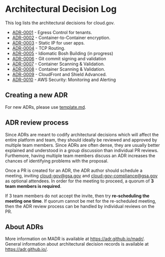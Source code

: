 # Architectural Decision Log

This log lists the architectural decisions for cloud.gov.

- [ADR-0001](https://github.com/cloud-gov/product/blob/master/adr/ADR-0001-egress-control.md) - Egress Control for tenants.
- [ADR-0002](https://github.com/cloud-gov/product/blob/master/adr/ADR-0002-container-to-container-encryption.md) - Container-to-Container encryption.
- [ADR-0003](https://github.com/cloud-gov/product/blob/master/adr/ADR-0003-static-ips.md) - Static IP for user apps.
- [ADR-0004](https://github.com/cloud-gov/product/blob/master/adr/ADR-0004-tcp-routes.md) - TCP Routing.
- [ADR-0005](#) - Idiomatic Bosh Building (in progress)
- [ADR-0006](https://github.com/cloud-gov/product/blob/master/adr/ADR-0006-commit-signing.md) - Git commit signing and validation
- [ADR-0007](https://github.com/cloud-gov/product/blob/master/adr/ADR-0007-container-scanning-and-validation.md) - Container Scanning & Validation.
- [ADR-0008](https://github.com/cloud-gov/product/blob/master/adr/ADR-0008-passive-dns.md) - Container Scanning & Validation.
- [ADR-0009](https://github.com/cloud-gov/product/blob/master/adr/ADR-0009-shield-advanced.md) - CloudFront and Shield Advanced.
- [ADR-0010](https://github.com/cloud-gov/product/blob/master/adr/ADR-0010-aws-security-monitoring-alerting.md) - AWS Security: Monitoring and Alerting

## Creating a new ADR

For new ADRs, please use [template.md](template.md).

## ADR review process

Since ADRs are meant to codify architectural decisions which will affect the entire platform and team, they should ideally be reviewed and approved by multiple team members. Since ADRs are often dense, they are usually better explained and understood in a group discussion than individual PR reviews. Furthemore, having multiple team members discuss an ADR increases the chances of identifying problems with the proposal.

Once a PR is created for an ADR, the ADR author should schedule a meeting, inviting cloud-gov@gsa.gov and cloud-gov-compliance@gsa.gov as optional attendees. In order for the meeting to proceed, a quorum of **3 team members is required**.

If 3 team members do not accept the invite, then try **re-scheduling the meeting one time**. If quorum cannot be met for the re-scheduled meeting, then the ADR review process can be handled by individual reviews on the PR.

## About ADRs

More information on MADR is available at <https://adr.github.io/madr/>.
General information about architectural decision records is available at <https://adr.github.io/>.
